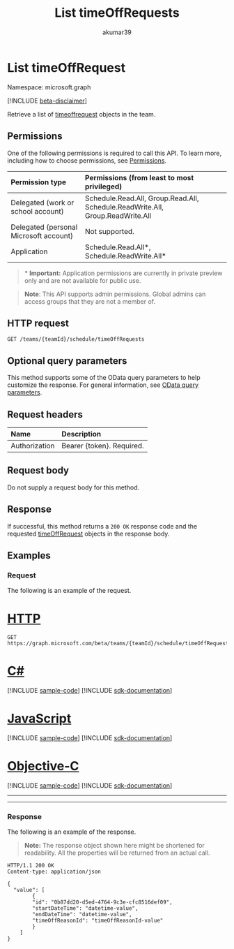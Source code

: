 ﻿---
title: "List timeOffRequests"
description: "Retrieve a list of timeOffRequest objects in the team."
localization_priority: Normal
author: "akumar39"
ms.prod: "microsoft-teams"
doc_type: "apiPageType"
---

# List timeOffRequest

Namespace: microsoft.graph

[!INCLUDE [beta-disclaimer](../../includes/beta-disclaimer.md)]

Retrieve a list of [timeoffrequest](../resources/timeoffrequest.md) objects in the team.

## Permissions

One of the following permissions is required to call this API. To learn more, including how to choose permissions, see [Permissions](/graph/permissions-reference).

| Permission type                        | Permissions (from least to most privileged)                                    |
| :------------------------------------- | :----------------------------------------------------------------------------- |
| Delegated (work or school account)     | Schedule.Read.All, Group.Read.All, Schedule.ReadWrite.All, Group.ReadWrite.All |
| Delegated (personal Microsoft account) | Not supported.                                                                 |
| Application                            | Schedule.Read.All*, Schedule.ReadWrite.All*                                    |

>\* **Important:** Application permissions are currently in private preview only and are not available for public use.

> **Note**: This API supports admin permissions. Global admins can access groups that they are not a member of. 

## HTTP request

<!-- { "blockType": "ignored" } -->

```http
GET /teams/{teamId}/schedule/timeOffRequests
```

## Optional query parameters

This method supports some of the OData query parameters to help customize the response. For general information, see [OData query parameters](/graph/query-parameters).

## Request headers

| Name          | Description               |
| :------------ | :------------------------ |
| Authorization | Bearer {token}. Required. |

## Request body

Do not supply a request body for this method.

## Response

If successful, this method returns a `200 OK` response code and the requested [timeOffRequest](../resources/timeoffrequest.md) objects in the response body.

## Examples

### Request

The following is an example of the request.

# [HTTP](#tab/http)

<!-- {
  "blockType": "request",
  "name": "get_timeoffrequest"
}-->

```msgraph-interactive
GET https://graph.microsoft.com/beta/teams/{teamId}/schedule/timeOffRequests
```

# [C#](#tab/csharp)

[!INCLUDE [sample-code](../includes/snippets/csharp/get-timeoffrequest-csharp-snippets.md)]
[!INCLUDE [sdk-documentation](../includes/snippets/snippets-sdk-documentation-link.md)]

# [JavaScript](#tab/javascript)

[!INCLUDE [sample-code](../includes/snippets/javascript/get-timeoffrequest-javascript-snippets.md)]
[!INCLUDE [sdk-documentation](../includes/snippets/snippets-sdk-documentation-link.md)]

# [Objective-C](#tab/objc)

[!INCLUDE [sample-code](../includes/snippets/objc/get-timeoffrequest-objc-snippets.md)]
[!INCLUDE [sdk-documentation](../includes/snippets/snippets-sdk-documentation-link.md)]

---

---

### Response

The following is an example of the response.

> **Note:** The response object shown here might be shortened for readability. All the properties will be returned from an actual call.

<!-- {
  "blockType": "response",
  "truncated": true,
  "@odata.type": "microsoft.graph.timeOffRequest"
} -->

```http
HTTP/1.1 200 OK
Content-type: application/json

{
  "value": [
        {
        "id": "0b87dd20-d5ed-4764-9c3e-cfc8516def09",
        "startDateTime": "datetime-value",
        "endDateTime": "datetime-value",
        "timeOffReasonId": "timeOffReasonId-value"
        }
    ]
}
```

<!-- uuid: 16cd6b66-4b1a-43a1-adaf-3a886856ed98
2019-02-04 14:57:30 UTC -->

<!-- {
  "type": "#page.annotation",
  "description": "List timeOffRequest",
  "keywords": "",
  "section": "documentation",
  "tocPath": ""
}-->
